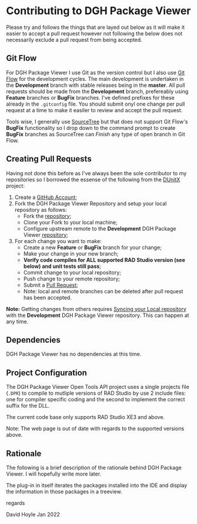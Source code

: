 # Contributing to DGH Package Viewer

Please try and follows the things that are layed out below as it will make it easier to accept a pull request however not following the below does not necessarily exclude a pull request from being accepted.

## Git Flow

For DGH Package Viewer I use Git as the version control but I also use [Git Flow](https://www.atlassian.com/git/tutorials/comparing-workflows/gitflow-workflow) for the development cycles. The main development is undertaken in the **Development** branch with stable releases being in the **master**. All pull requests should be made from the **Development** branch, prefereably using **Feature** branches or **BugFix** branches. I've defined prefixes for these already in the `.gitconfig` file. You should submit onyl one change per pull request at a time to make it easiler to review and accept the pull request.

Tools wise, I generally use [SourceTree](https://www.sourcetreeapp.com/) but that does not support Git Flow's **BugFix** functionality so I drop down to the command prompt to create **BugFix** branches as SourceTree can _Finish_ any type of open branch in Git Flow.

## Creating Pull Requests

Having not done this before as I've always been the sole contributor to my repositories so I borrowed the essense of the following from the [DUnitX](https://github.com/VSoftTechnologies/DUnitX) project:

1. Create a [GitHub Account](https://github.com/join);
2. Fork the DGH Package Viewer
   Repository and setup your local repository as follows:
     * Fork the [repository](https://help.github.com/articles/fork-a-repo);
     * Clone your Fork to your local machine;
     * Configure upstream remote to the **Development**
       DGH Package Viewer
       [repository](https://github.com/DGH2112/Integrated-Testing-Helper);
3. For each change you want to make:
     * Create a new **Feature** or **BugFix** branch for your change;
     * Make your change in your new branch;
     * **Verify code compiles for ALL supported RAD Studio version (see below) and unit tests still pass**;
     * Commit change to your local repository;
     * Push change to your remote repository;
     * Submit a [Pull Request](https://help.github.com/articles/using-pull-requests);
     * Note: local and remote branches can be deleted after pull request has been accepted.

**Note:** Getting changes from others requires [Syncing your Local repository](https://help.github.com/articles/syncing-a-fork) with the **Development** DGH Package Viewer repository. This can happen at any time.

## Dependencies

DGH Package Viewer has no dependencies at this time.

## Project Configuration

The DGH Package Viewer Open Tools API project uses a single projects file (`.DPR`) to compile to mutliple versions of RAD Studio by use 2 include files: one for compiler specific coding and the second to implement the correct suffix for the DLL.

The current code base only supports RAD Studio XE3 and above.

Note: The web page is out of date with regards to the supported versions above.

## Rationale

The following is a brief description of the rationale behind DGH Package Viewer. I will hopefully write more later.

The plug-in in itself iterates the packages installed into the IDE and display the information in those packages in a treeview.

regards

David Hoyle Jan 2022
